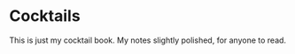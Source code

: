 Cocktails
=========

This is just my cocktail book. My notes slightly polished, for anyone to read.
